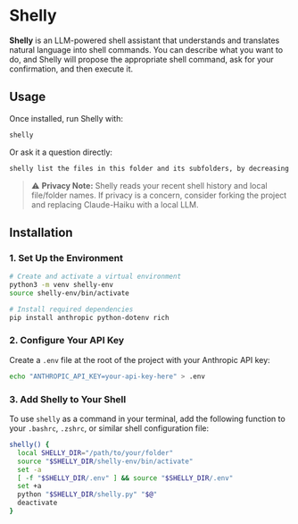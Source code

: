 # Shelly

**Shelly** is an LLM-powered shell assistant that understands and translates natural language into shell commands.
You can describe what you want to do, and Shelly will propose the appropriate shell command, ask for your confirmation, and then execute it.

## Usage

Once installed, run Shelly with:

```sh
shelly
```

Or ask it a question directly:

```sh
shelly list the files in this folder and its subfolders, by decreasing file size
```

> ⚠️ **Privacy Note:** Shelly reads your recent shell history and local file/folder names. If privacy is a concern, consider forking the project and replacing Claude-Haiku with a local LLM.

## Installation

### 1. Set Up the Environment

```sh
# Create and activate a virtual environment
python3 -m venv shelly-env
source shelly-env/bin/activate

# Install required dependencies
pip install anthropic python-dotenv rich
```

### 2. Configure Your API Key

Create a `.env` file at the root of the project with your Anthropic API key:

```sh
echo "ANTHROPIC_API_KEY=your-api-key-here" > .env
```

### 3. Add Shelly to Your Shell

To use `shelly` as a command in your terminal, add the following function to your `.bashrc`, `.zshrc`, or similar shell configuration file:

```sh
shelly() {
  local SHELLY_DIR="/path/to/your/folder"
  source "$SHELLY_DIR/shelly-env/bin/activate"
  set -a
  [ -f "$SHELLY_DIR/.env" ] && source "$SHELLY_DIR/.env"
  set +a
  python "$SHELLY_DIR/shelly.py" "$@"
  deactivate
}
```
